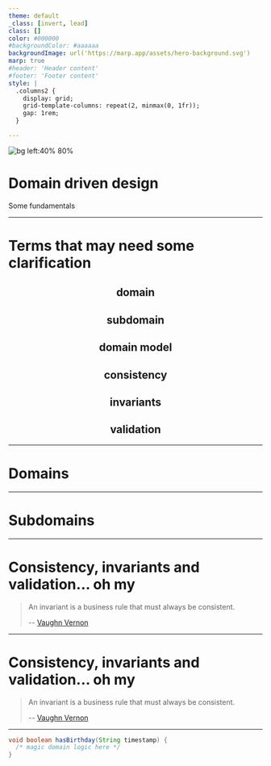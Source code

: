 ```yaml
---
theme: default
_class: [invert, lead]
class: []
color: #000000
#backgroundColor: #aaaaaa
backgroundImage: url('https://marp.app/assets/hero-background.svg')
marp: true
#header: 'Header content'
#footer: 'Footer content'
style: |
  .columns2 {
    display: grid;
    grid-template-columns: repeat(2, minmax(0, 1fr));
    gap: 1rem;
  }

---
```


<script type="module">
  import mermaid from 'https://cdn.jsdelivr.net/npm/mermaid@11/dist/mermaid.esm.min.mjs';
  mermaid.initialize({ startOnLoad: true, theme: 'default', look: 'handDrawn' });
  window.addEventListener('vscode.markdown.updateContent', function() { mermaid.init() });
</script>

![bg left:40% 80%](https://marp.app/assets/marp.svg)

# **Domain driven design**
Some fundamentals

---

<!-- paginate: true -->
# Terms that may need some clarification

<div class="columns2" align="center">
<div>

## domain
## subdomain
## domain model

</div>
<div>

## consistency
## invariants
## validation

</div>
</div>

---

# Domains


---

# Subdomains


---

# Consistency, invariants and validation... oh my

> An invariant is a business rule that must always be consistent.
>
> -- [Vaughn Vernon](https://www.dddcommunity.org/wp-content/uploads/files/pdf_articles/Vernon_2011_1.pdf)

---

# Consistency, invariants and validation... oh my

> An invariant is a business rule that must always be consistent.
>
> -- [Vaughn Vernon](https://www.dddcommunity.org/wp-content/uploads/files/pdf_articles/Vernon_2011_1.pdf)

---

```java
void boolean hasBirthday(String timestamp) {
  /* magic domain logic here */
}
```
